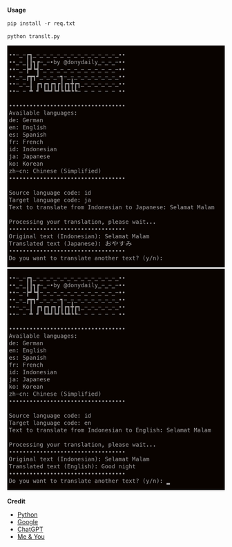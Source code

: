 **Usage**
```
pip install -r req.txt
```
```
python translt.py
```



![SS1](https://github.com/donydaily/pytranslate/blob/main/images/20240916_185855.png)
![SS2](https://github.com/donydaily/pytranslate/blob/main/images/20240916_185936.png)




**Credit**
+ [Python](https://python.org/)
+ [Google](https://google.com/)
+ [ChatGPT](https://chatgpt.com)
+ [Me & You](https://github.com/donydaily/)
